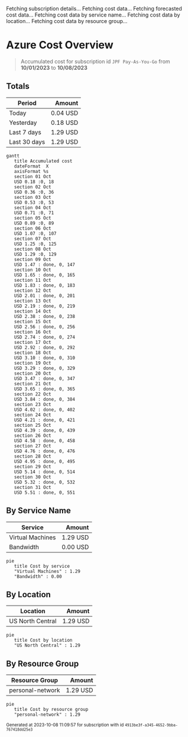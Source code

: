 Fetching subscription details...
Fetching cost data...
Fetching forecasted cost data...
Fetching cost data by service name...
Fetching cost data by location...
Fetching cost data by resource group...
# Azure Cost Overview

> Accumulated cost for subscription id `JPF Pay-As-You-Go` from **10/01/2023** to **10/08/2023**

## Totals

|Period|Amount|
|---|---:|
|Today|0.04 USD|
|Yesterday|0.18 USD|
|Last 7 days|1.29 USD|
|Last 30 days|1.29 USD|

```mermaid
gantt
   title Accumulated cost
   dateFormat  X
   axisFormat %s
   section 01 Oct
   USD 0.18 :0, 18
   section 02 Oct
   USD 0.36 :0, 36
   section 03 Oct
   USD 0.53 :0, 53
   section 04 Oct
   USD 0.71 :0, 71
   section 05 Oct
   USD 0.89 :0, 89
   section 06 Oct
   USD 1.07 :0, 107
   section 07 Oct
   USD 1.25 :0, 125
   section 08 Oct
   USD 1.29 :0, 129
   section 09 Oct
   USD 1.47 : done, 0, 147
   section 10 Oct
   USD 1.65 : done, 0, 165
   section 11 Oct
   USD 1.83 : done, 0, 183
   section 12 Oct
   USD 2.01 : done, 0, 201
   section 13 Oct
   USD 2.19 : done, 0, 219
   section 14 Oct
   USD 2.38 : done, 0, 238
   section 15 Oct
   USD 2.56 : done, 0, 256
   section 16 Oct
   USD 2.74 : done, 0, 274
   section 17 Oct
   USD 2.92 : done, 0, 292
   section 18 Oct
   USD 3.10 : done, 0, 310
   section 19 Oct
   USD 3.29 : done, 0, 329
   section 20 Oct
   USD 3.47 : done, 0, 347
   section 21 Oct
   USD 3.65 : done, 0, 365
   section 22 Oct
   USD 3.84 : done, 0, 384
   section 23 Oct
   USD 4.02 : done, 0, 402
   section 24 Oct
   USD 4.21 : done, 0, 421
   section 25 Oct
   USD 4.39 : done, 0, 439
   section 26 Oct
   USD 4.58 : done, 0, 458
   section 27 Oct
   USD 4.76 : done, 0, 476
   section 28 Oct
   USD 4.95 : done, 0, 495
   section 29 Oct
   USD 5.14 : done, 0, 514
   section 30 Oct
   USD 5.32 : done, 0, 532
   section 31 Oct
   USD 5.51 : done, 0, 551
```

## By Service Name

|Service|Amount|
|---|---:|
|Virtual Machines|1.29 USD|
|Bandwidth|0.00 USD|

```mermaid
pie
   title Cost by service
   "Virtual Machines" : 1.29
   "Bandwidth" : 0.00
```

## By Location

|Location|Amount|
|---|---:|
|US North Central|1.29 USD|

```mermaid
pie
   title Cost by location
   "US North Central" : 1.29
```

## By Resource Group

|Resource Group|Amount|
|---|---:|
|personal-network|1.29 USD|

```mermaid
pie
   title Cost by resource group
   "personal-network" : 1.29
```

<sup>Generated at 2023-10-08 11:09:57 for subscription with id `4913be3f-a345-4652-9bba-767418dd25e3`</sup>

